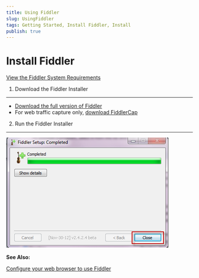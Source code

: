 ```yaml
---
title: Using Fiddler
slug: UsingFiddler
tags: Getting Started, Install Fiddler, Install
publish: true
---
```



Install Fiddler
===============

[View the Fiddler System Requirements][1]

1. Download the Fiddler Installer
---------------------------------

+  [Download the full version of Fiddler][1]
+  For web traffic capture only, [download FiddlerCap][2]


2. Run the Fiddler Installer
----------------------------

![Fiddler Setup Completed][6]

**See Also:**

[Configure your web browser to use Fiddler][7]

[1]: ../../../install
[2]: http://www.fiddlercap.com/FiddlerCap/
[3]: ../../images/ConfigureFiddler/SetupSecurityWarning.png
[4]: ../../images/ConfigureFiddler/AgreetoLicenseAgreement.png
[5]: ../../images/ConfigureFiddler/SelectInstallDirectory.png
[6]: ../../images/ConfigureFiddler/FiddlerSetupCompleted.png
[7]: ./ConfigureBrowser.md
